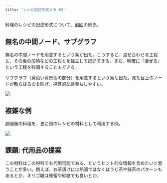 ```yaml
---
title: 'レシピ記述形式メモ #2'
---
```

料理のレシピの記述形式について、[前回](https://r7kamura.com/articles/2022-05-13-mermaid-recipe-memo)の続き。

無名の中間ノード、サブグラフ
--------------

無名の中間ノードを用意するという案が出た。こうすると、混ぜ合わせる工程と、その後の加熱などの工程とを独立して記述できる。また、明確に「混ぜる」という工程を強調することもできる。

サブグラフ（黄色い背景色の部分）を用意するという案も出た。見た目上のノードが散らばるのを防げ、視覚的な誘導もしやすい。

![](https://lh3.googleusercontent.com/gU9SY3iCeB-xW2Hqu-26gH2i3QX8m7c_p0cS4S27J5ca9iHfbiymfDqGjqNcdLV9oqwhNsw0YqEMFLIDuNvZ3ihuauLuVUAJkYDaZdbDiN1ug7zjF0-hlvE96it1n0sNjDXWCKKePM9SSuMO1w)

複雑な例
----

調理後の料理を、更に別のレシピの材料として利用する例。

![](https://lh6.googleusercontent.com/sQ2AOLY7SGBAH_I124ntaUZRWkYhTZMLGU2Zx1TthmkJ4VOtGDA2w_dfNtUwNSOaElB1ANOhF9WNQWpBHpZ4mfzVyih4YETtSKVkqV_PHUfiFntkG463GQybINStCyOarc0JS9mvCcHikytjsw)

課題: 代用品の提案
----------

この材料はこの材料でも代用可能である、というヒント的な情報を含めたいと思うことが多い。例えば、お茶漬けには熱湯ではなくほうじ茶や緑茶のパターンもあるとか、オリゴ糖は蜂蜜や砂糖でも良いとか。
